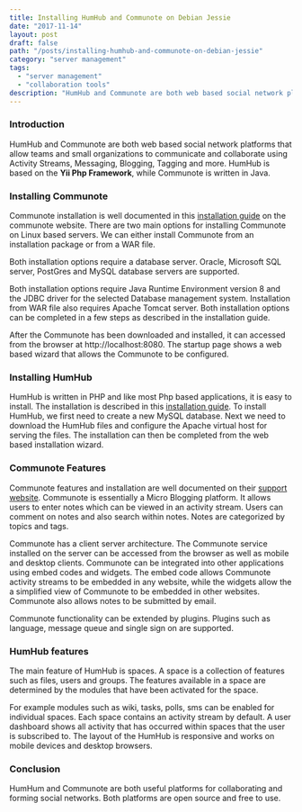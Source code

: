```yaml
---
title: Installing HumHub and Communote on Debian Jessie
date: "2017-11-14"
layout: post
draft: false
path: "/posts/installing-humhub-and-communote-on-debian-jessie"
category: "server management"
tags:
  - "server management"
  - "collaboration tools"
description: "HumHub and Communote are both web based social network platforms that allow teams and small organizations to communicate and collaborate using Activity Streams, Messaging, Blogging, Tagging and more. HumHub is based on the **Yii Php Framework**, while Communote is written in Java."
---
```


### Introduction
HumHub and Communote are both web based social network platforms that allow teams and small organizations to communicate and collaborate using Activity Streams, Messaging, Blogging, Tagging and more. HumHub is based on the **Yii Php Framework**, while Communote is written in Java.

### Installing Communote
Communote installation is well documented in this [installation guide](https://communote.github.io/doc/install_communote.html) on the communote website. There are two main options for installing Communote on Linux based servers. We can either install Communote from an installation package or from a WAR file.

Both installation options require a database server. Oracle, Microsoft SQL server, PostGres and MySQL database servers are supported.

Both installation options require Java Runtime Environment version 8 and the JDBC driver for the selected Database management system. Installation from WAR file also requires Apache Tomcat server. Both installation options can be completed in a few steps as described in the installation guide.

After the Communote has been downloaded and installed, it can accessed from the browser at http://localhost:8080. The startup page shows a web based wizard that allows the Communote to be configured.

### Installing HumHub
HumHub is written in PHP and like most Php based applications, it is easy to install. The installation is described in this [installation guide](http://docs.humhub.org/admin-installation.html). To install HumHub, we first need to create a new MySQL database. Next we need to download the HumHub files and configure the Apache virtual host for serving the files. The installation can then be completed from the web based installation wizard.

### Communote Features
Communote features and installation are well documented on their [support website](https://support.communardo.de/). Communote is essentially a Micro Blogging platform. It allows users to enter notes which can be viewed in an activity stream. Users can comment on notes and also search within notes. Notes are categorized by topics and tags.

Communote has a client server architecture. The Communote service installed on the server can be accessed from the browser as well as mobile and desktop clients. Communote can be integrated into other applications using embed codes and widgets. The embed code allows Communote activity streams to be embedded in any website, while the widgets allow the a simplified view of Communote to be embedded in other websites. Communote also allows notes to be submitted by email.

Communote functionality can be extended by plugins. Plugins such as language, message queue and single sign on are supported.

### HumHub features
The main feature of HumHub is spaces. A space is a collection of features such as files, users and groups. The features available in a space are determined by the modules that have been activated for the space.

For example modules such as wiki, tasks, polls, sms can be enabled for individual spaces. Each space contains an activity stream by default. A user dashboard shows all activity that has occurred within spaces that the user is subscribed to. The layout of the HumHub is responsive and works on mobile devices and desktop browsers.

### Conclusion
HumHum and Communote are both useful platforms for collaborating and forming social networks. Both platforms are open source and free to use.
